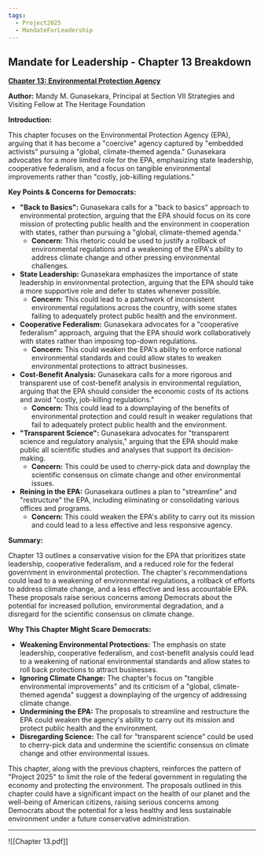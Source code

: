 ```yaml
---
tags:
  - Project2025
  - MandateForLeadership
---
```

## Mandate for Leadership - Chapter 13 Breakdown

**[Chapter 13: Environmental Protection Agency](../../Documents/Project_2025_Chapters/Chapter_13.pdf)**

**Author:** Mandy M. Gunasekara, Principal at Section VII Strategies and Visiting Fellow at The Heritage Foundation

**Introduction:**

This chapter focuses on the Environmental Protection Agency (EPA), arguing that it has become a "coercive" agency captured by "embedded activists" pursuing a "global, climate-themed agenda." Gunasekara advocates for a more limited role for the EPA, emphasizing state leadership, cooperative federalism, and a focus on tangible environmental improvements rather than "costly, job-killing regulations."

**Key Points & Concerns for Democrats:**

* **"Back to Basics":** Gunasekara calls for a "back to basics" approach to environmental protection, arguing that the EPA should focus on its core mission of protecting public health and the environment in cooperation with states, rather than pursuing a "global, climate-themed agenda."
    * **Concern:** This rhetoric could be used to justify a rollback of environmental regulations and a weakening of the EPA's ability to address climate change and other pressing environmental challenges.
* **State Leadership:** Gunasekara emphasizes the importance of state leadership in environmental protection, arguing that the EPA should take a more supportive role and defer to states whenever possible.
    * **Concern:** This could lead to a patchwork of inconsistent environmental regulations across the country, with some states failing to adequately protect public health and the environment.
* **Cooperative Federalism:** Gunasekara advocates for a "cooperative federalism" approach, arguing that the EPA should work collaboratively with states rather than imposing top-down regulations.
    * **Concern:** This could weaken the EPA's ability to enforce national environmental standards and could allow states to weaken environmental protections to attract businesses.
* **Cost-Benefit Analysis:** Gunasekara calls for a more rigorous and transparent use of cost-benefit analysis in environmental regulation, arguing that the EPA should consider the economic costs of its actions and avoid "costly, job-killing regulations."
    * **Concern:** This could lead to a downplaying of the benefits of environmental protection and could result in weaker regulations that fail to adequately protect public health and the environment.
* **"Transparent Science":** Gunasekara advocates for "transparent science and regulatory analysis," arguing that the EPA should make public all scientific studies and analyses that support its decision-making.
    * **Concern:** This could be used to cherry-pick data and downplay the scientific consensus on climate change and other environmental issues.
* **Reining in the EPA:** Gunasekara outlines a plan to "streamline" and "restructure" the EPA, including eliminating or consolidating various offices and programs.
    * **Concern:** This could weaken the EPA's ability to carry out its mission and could lead to a less effective and less responsive agency.

**Summary:**

Chapter 13 outlines a conservative vision for the EPA that prioritizes state leadership, cooperative federalism, and a reduced role for the federal government in environmental protection. The chapter's recommendations could lead to a weakening of environmental regulations, a rollback of efforts to address climate change, and a less effective and less accountable EPA. These proposals raise serious concerns among Democrats about the potential for increased pollution, environmental degradation, and a disregard for the scientific consensus on climate change.

**Why This Chapter Might Scare Democrats:**

* **Weakening Environmental Protections:** The emphasis on state leadership, cooperative federalism, and cost-benefit analysis could lead to a weakening of national environmental standards and allow states to roll back protections to attract businesses.
* **Ignoring Climate Change:** The chapter's focus on "tangible environmental improvements" and its criticism of a "global, climate-themed agenda" suggest a downplaying of the urgency of addressing climate change.
* **Undermining the EPA:** The proposals to streamline and restructure the EPA could weaken the agency's ability to carry out its mission and protect public health and the environment.
* **Disregarding Science:** The call for "transparent science" could be used to cherry-pick data and undermine the scientific consensus on climate change and other environmental issues.

This chapter, along with the previous chapters, reinforces the pattern of "Project 2025" to limit the role of the federal government in regulating the economy and protecting the environment. The proposals outlined in this chapter could have a significant impact on the health of our planet and the well-being of American citizens, raising serious concerns among Democrats about the potential for a less healthy and less sustainable environment under a future conservative administration. 

----

![[Chapter 13.pdf]]